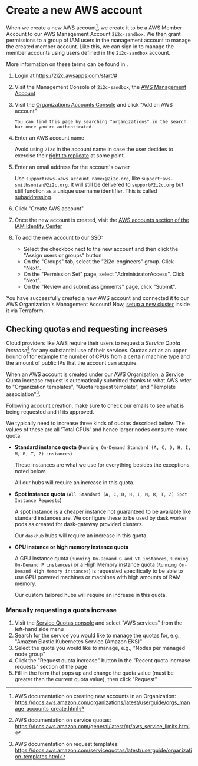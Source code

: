 # Create a new AWS account

When we create a new AWS account[^1], we create it to be a AWS Member Account to
our AWS Management Account `2i2c-sandbox`. We then grant permissions to a group
of IAM users in the management account to manage the created member account.
Like this, we can sign in to manage the member accounts using users defined in
the `2i2c-sandbox` account.

More information on these terms can be found in [](cloud-access:aws).

1. Login at https://2i2c.awsapps.com/start/#

2. Visit the Management Console of `2i2c-sandbox`, the [AWS Management Account](cloud-access:aws-management-account)

3. Visit the [Organizations Accounts Console](https://us-east-1.console.aws.amazon.com/organizations/v2/home/accounts) and click "Add an AWS account"

   ```{tip}
   You can find this page by searching "organizations" in the search bar once you're authenticated.
   ```

4. Enter an AWS account name

   Avoid using `2i2c` in the account name in case the user decides to exercise
   their [right to replicate](https://2i2c.org/right-to-replicate/) at some
   point.

5. Enter an email address for the account's owner

   Use `support+aws-<aws account name>@2i2c.org`, like `support+aws-smithsonian@2i2c.org`. It will still be delivered to `support@2i2c.org` but still function as a unique username identifier. This is called [subaddressing].

   [subaddressing]: https://en.wikipedia.org/wiki/Email_address#Subaddressing

6. Click "Create AWS account"

7. Once the new account is created, visit the [AWS accounts section of the IAM Identity Center](https://us-east-1.console.aws.amazon.com/iamv2/home?region=us-east-1#/organization/accounts)

8. To add the new account to our SSO:
   * Select the checkbox next to the new account and then click the "Assign users or groups" button
   * On the "Groups" tab, select the "2i2c-engineers" group. Click "Next".
   * On the "Permission Set" page, select "AdministratorAccess". Click "Next".
   * On the "Review and submit assignments" page, click "Submit".

You have successfully created a new AWS account and connected it to our AWS Organization's Management Account!
Now, [setup a new cluster](new-cluster:aws) inside it via Terraform.

## Checking quotas and requesting increases

Cloud providers like AWS require their users to request a _Service Quota
increase_[^2] for any substantial use of their services. Quotas act as an upper
bound of for example the number of CPUs from a certain machine type and the
amount of public IPs that the account can acquire.

When an AWS account is created under our AWS Organization, a Service Quota
increase request is automatically submitted thanks to what AWS refer to
"Organization templates", "Quota request template", and "Template
association"[^3].

Following account creation, make sure to check our emails to see what is being
requested and if its approved.

We typically need to increase three kinds of quotas described below. The values
of these are all 'Total CPUs' and hence larger nodes consume more quota.

- **Standard instance quota** (`Running On-Demand Standard (A, C, D, H, I, M, R, T, Z) instances`)

  These instances are what we use for everything besides the exceptions noted
  below.

  All our hubs will require an increase in this quota.

- **Spot instance quota** (`All Standard (A, C, D, H, I, M, R, T, Z) Spot Instance Requests`)

  A spot instance is a cheaper instance not guaranteed to be available like
  standard instances are. We configure these to be used by dask worker pods as
  created for dask-gateway provided clusters.

  Our `daskhub` hubs will require an increase in this quota.

- **GPU instance or high memory instance quota**

  A GPU instance quota (`Running On-Demand G and VT instances`, `Running
  On-Demand P instances`) or a High Memory instance quota (`Running On-Demand
  High Memory instances`) is requested specifically to be able to use GPU
  powered machines or machines with high amounts of RAM memory.

  Our custom tailored hubs will require an increase in this quota.

### Manually requesting a quota increase

1. Visit the [Service Quotas console](https://console.aws.amazon.com/servicequotas/home) and select "AWS services" from the left-hand side menu
2. Search for the service you would like to manage the quotas for, e.g., "Amazon Elastic Kubernetes Service (Amazon EKS)"
3. Select the quota you would like to manage, e.g., "Nodes per managed node group"
4. Click the "Request quota increase" button in the "Recent quota increase requests" section of the page
5. Fill in the form that pops up and change the quota value (must be greater than the current quota value), then click "Request"

[^1]: AWS documentation on creating new accounts in an Organization: <https://docs.aws.amazon.com/organizations/latest/userguide/orgs_manage_accounts_create.html>
[^2]: AWS documentation on service quotas: <https://docs.aws.amazon.com/general/latest/gr/aws_service_limits.html>
[^3]: AWS documentation on request templates: <https://docs.aws.amazon.com/servicequotas/latest/userguide/organization-templates.html>
